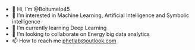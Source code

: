 - 👋 Hi, I’m @Boitumelo45
- 👀 I’m interested in Machine Learning, Artificial Intelligence and Symbolic intelligence
- 🌱 I’m currently learning Deep Learning
- 💞️ I’m looking to collaborate on Energy big data analytics 
- 📫 How to reach me phetlab@outlook.com

<!---
Boitumelo45/Boitumelo45 is a ✨ special ✨ repository because its `README.md` (this file) appears on your GitHub profile.
You can click the Preview link to take a look at your changes.
--->
